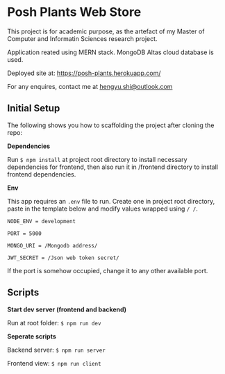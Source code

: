 # Posh Plants Web Store
This project is for academic purpose, as the artefact of my Master of Computer and Informatin Sciences research project.

Application reated using MERN stack. MongoDB Altas cloud database is used.

Deployed site at: https://posh-plants.herokuapp.com/

For any enquires, contact me at [hengyu.shi@outlook.com](mailto:hengyu.shi@outlook.com)

## Initial Setup
The following shows you how to scaffolding the project after cloning the repo:

**Dependencies**

Run `$ npm install` at project root directory to install necessary dependencies for frontend, then also run it in /frontend directory to install frontend dependencies.

**Env**

This app requires an `.env` file to run.
Create one in project root directory, paste in the template below and modify values wrapped using `/ /`.

```
NODE_ENV = development

PORT = 5000

MONGO_URI = /Mongodb address/

JWT_SECRET = /Json web token secret/
```

If the port is somehow occupied, change it to any other available port.

## Scripts
**Start dev server (frontend and backend)**

Run at root folder: 
`$ npm run dev`

**Seperate scripts**

Backend server: 
`$ npm run server`

Frontend view: 
`$ npm run client`

